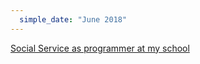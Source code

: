 ```yaml
---
  simple_date: "June 2018"
---
```


[Social Service as programmer at my school](http//cbtis148.edu.mx)
